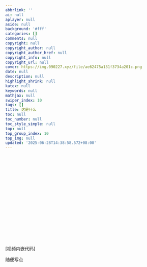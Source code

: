 ```yaml
---
abbrlink: ''
ai: null
aplayer: null
aside: null
background: '#fff'
categories: []
comments: null
copyright: null
copyright_author: null
copyright_author_href: null
copyright_info: null
copyright_url: null
cover: https://img.090227.xyz/file/ae62475a131f3734a201c.png
date: null
description: null
highlight_shrink: null
katex: null
keywords: null
mathjax: null
swiper_index: 10
tags: []
title: 这是什么
toc: null
toc_number: null
toc_style_simple: null
top: null
top_group_index: 10
top_img: null
updated: '2025-06-28T14:38:58.572+08:00'
---
```

<div class="video-container">[视频内嵌代码]</div>
<style>.video-container { position: relative; padding-top: 56.25%; } .video-container iframe { position: absolute; top: 0; left: 0; width: 100%; height: 100%; }</style>

随便写点

